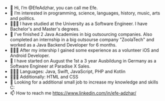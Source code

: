 - 👋 Hi, I’m @EfeAdzhar, you can call me Efe.
- 👀 I’m interested in programming, science, languages, history, music, arts and politics. 
- 🧑🏻‍🎓 I have studied at the University as a Software Engineer. I have Bachelor's and Master's degrees.
- 🌱 I've finished 2 Java Academies in big outsourcing companies. Also completed an internship in a big outsourse company "ZoolaTech" and worked as a Java Backend Developer for 6 months.
- 🧑🏻‍💻 After my intership I gained some experience as a volunteer iOS and Android Developer.
- 🌱 I have started on August the 1st a 3 year Ausbildung in Germany as a Software Engineer at Paradise X Sales.
- 🧑🏻‍💻 Languages: Java, Swift, JavaScript, PHP and Kotlin
- 🧑🏻‍💻 Additionally: HTML and CSS
- 🧐 Looking for a additional small job to increase my knowledge and skills C:
- 📫 How to reach me https://www.linkedin.com/in/efe-adzhar/

<!---
EfeAdzhar/EfeAdzhar is a ✨ special ✨ repository because its `README.md` (this file) appears on your GitHub profile.
You can click the Preview link to take a look at your changes.
--->

